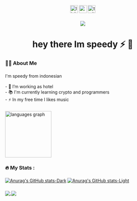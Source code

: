 
###

<div align="center">
  <img src="https://img.shields.io/static/v1?message=LinkedIn&logo=linkedin&label=&color=0077B5&logoColor=white&labelColor=&style=for-the-badge" height="25" alt="linkedin logo"  />
  <img src="https://img.shields.io/static/v1?message=Youtube&logo=youtube&label=&color=FF0000&logoColor=white&labelColor=&style=for-the-badge" height="25" alt="youtube logo"  />
  <img src="https://img.shields.io/static/v1?message=Twitter&logo=twitter&label=&color=1DA1F2&logoColor=white&labelColor=&style=for-the-badge" height="25" alt="twitter logo"  />
</div>

###

<div align="center">
  <img src="https://visitor-badge.laobi.icu/badge?page_id=maurodesouza.maurodesouza&"  />
</div>

###

<h1 align="center">hey there Im speedy ⚡ 👋</h1>

###

<h3 align="left">👩‍💻  About Me</h3>

###

<p align="left">I'm speedy from indonesian <br><br>- 🔭 I’m working as hotel <br>- 📚 I'm currently learning crypto and programmers <br>- ⚡ In my free time I likes music</p>

###
<img src="https://github-readme-stats.vercel.app/api/top-langs?username=maurodesouza&locale=en&hide_title=false&layout=compact&card_width=320&langs_count=5&theme=dracula&hide_border=false" height="150" alt="languages graph"  />
</div>

###

<h3 align="left">🔥   My Stats :</h3> 

###
[![Anurag's GitHub stats-Dark](https://github-readme-stats.vercel.app/api?username=speedywall&show_icons=true&theme=dark#gh-dark-mode-only)](https://github.com/anuraghazra/github-readme-stats#gh-dark-mode-only)
[![Anurag's GitHub stats-Light](https://github-readme-stats.vercel.app/api?username=speedywall&show_icons=true&theme=default#gh-light-mode-only)](https://github.com/anuraghazra/github-readme-stats#gh-light-mode-only)
###
<a href="https://github.com/speedywall/github-readme-stats">
  <img align="center" src="https://github-readme-stats.vercel.app/api/pin/?username=speedywall&repo=github-readme-stats" />
</a>
<a href="https://github.com/speedywall/convoychat">
  <img align="center" src="https://github-readme-stats.vercel.app/api/pin/?username=speedywall&repo=convoychat" />
</a>
